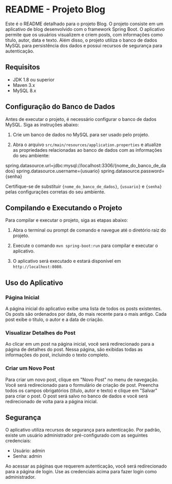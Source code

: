 # README - Projeto Blog

Este é o README detalhado para o projeto Blog. O projeto consiste em um aplicativo de blog desenvolvido com o framework Spring Boot. O aplicativo permite que os usuários visualizem e criem posts, com informações como título, autor, data e texto. Além disso, o projeto utiliza o banco de dados MySQL para persistência dos dados e possui recursos de segurança para autenticação.

## Requisitos

- JDK 1.8 ou superior
- Maven 3.x
- MySQL 8.x

## Configuração do Banco de Dados

Antes de executar o projeto, é necessário configurar o banco de dados MySQL. Siga as instruções abaixo:

1. Crie um banco de dados no MySQL para ser usado pelo projeto.

2. Abra o arquivo `src/main/resources/application.properties` e atualize as propriedades relacionadas ao banco de dados com as informações do seu ambiente:

spring.datasource.url=jdbc:mysql://localhost:3306/{nome_do_banco_de_dados}
spring.datasource.username={usuario}
spring.datasource.password={senha}


Certifique-se de substituir `{nome_do_banco_de_dados}`, `{usuario}` e `{senha}` pelas configurações corretas do seu ambiente.

## Compilando e Executando o Projeto

Para compilar e executar o projeto, siga as etapas abaixo:

1. Abra o terminal ou prompt de comando e navegue até o diretório raiz do projeto.

2. Execute o comando `mvn spring-boot:run` para compilar e executar o aplicativo.

3. O aplicativo será executado e estará disponível em `http://localhost:8080`.

## Uso do Aplicativo

### Página Inicial

A página inicial do aplicativo exibe uma lista de todos os posts existentes. Os posts são ordenados por data, do mais recente para o mais antigo. Cada post exibe o título, o autor e a data de criação.

### Visualizar Detalhes do Post

Ao clicar em um post na página inicial, você será redirecionado para a página de detalhes do post. Nessa página, são exibidas todas as informações do post, incluindo o texto completo.

### Criar um Novo Post

Para criar um novo post, clique em "Novo Post" no menu de navegação. Você será redirecionado para o formulário de criação de post. Preencha todos os campos obrigatórios (título, autor e texto) e clique em "Salvar" para criar o post. O post será salvo no banco de dados e você será redirecionado de volta para a página inicial.

## Segurança

O aplicativo utiliza recursos de segurança para autenticação. Por padrão, existe um usuário administrador pré-configurado com as seguintes credenciais:

- Usuário: admin
- Senha: admin

Ao acessar as páginas que requerem autenticação, você será redirecionado para a página de login. Use as credenciais acima para fazer login como administrador.
